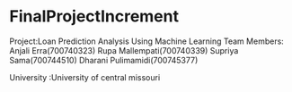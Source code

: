 # FinalProjectIncrement
Project:Loan Prediction Analysis Using Machine Learning
Team Members:
Anjali Erra(700740323)
Rupa Mallempati(700740339)
Supriya Sama(700744510)
Dharani Pulimamidi(700745377)

University :University of central missouri
